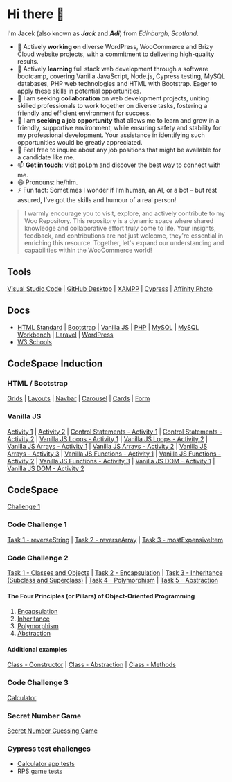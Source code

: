# Hi there 👋

I'm Jacek (also known as ***Jack*** and ***Adi***) from *Edinburgh, Scotland*.

- 🔭 Actively **working on** diverse WordPress, WooCommerce and Brizy Cloud website projects, with a commitment to delivering high-quality results.
- 🌱 Actively **learning** full stack web development through a software bootcamp, covering Vanilla JavaScript, Node.js, Cypress testing, MySQL databases, PHP web technologies and HTML with Bootstrap. Eager to apply these skills in potential opportunities.
- 👯 I am seeking **collaboration** on web development projects, uniting skilled professionals to work together on diverse tasks, fostering a friendly and efficient environment for success.
- 🤔 I am **seeking a job opportunity** that allows me to learn and grow in a friendly, supportive environment, while ensuring safety and stability for my professional development. Your assistance in identifying such opportunities would be greatly appreciated.
- 💬 Feel free to inquire about any job positions that might be available for a candidate like me.
- 📫 **Get in touch**: visit [pol.pm](https://pol.pm) and discover the best way to connect with me.
- 😄 Pronouns: he/him.
- ⚡ Fun fact: Sometimes I wonder if I’m human, an AI, or a bot – but rest assured, I’ve got the skills and humour of a real person!

> I warmly encourage you to visit, explore, and actively contribute to my Woo Repository. This repository is a dynamic space where shared knowledge and collaborative effort truly come to life. Your insights, feedback, and contributions are not just welcome, they're essential in enriching this resource. Together, let's expand our understanding and capabilities within the WooCommerce world!

## Tools
[Visual Studio Code](https://code.visualstudio.com/) | [GitHub Desktop](https://desktop.github.com/) | [XAMPP](https://www.apachefriends.org/index.html) | [Cypress](https://cypress.io/) | [Affinity Photo](https://affinity.serif.com/en-gb/photo/)

## Docs
* [HTML Standard](https://html.spec.whatwg.org/) | [Bootstrap](https://getbootstrap.com/docs/versions/) | [Vanilla JS](https://vanilla.js.org/) | [PHP](https://www.php.net/docs.php) | [MySQL](https://dev.mysql.com/doc/refman/8.0/en/) | [MySQL Workbench](https://dev.mysql.com/doc/workbench/en/) | [Laravel](https://laravel.com/docs/) | [WordPress](https://wordpress.org/documentation/)
* [W3 Schools](https://www.w3schools.com/)

## CodeSpace Induction

### HTML / Bootstrap
[Grids](https://cs.pol.pm/grids.html) | [Layouts](https://cs.pol.pm/layout.html) | [Navbar](https://cs.pol.pm/navbar.html) | [Carousel](https://cs.pol.pm/carousel.html) | [Cards](https://cs.pol.pm/card.html) | [Form](https://cs.pol.pm/form.html)

### Vanilla JS
[Activity 1](https://cs.pol.pm/vanillajs1.html) | [Activity 2](https://cs.pol.pm/vanillajs2.html) | [Control Statements - Activity 1](https://cs.pol.pm/vjscsa1.html) | [Control Statements - Activity 2](https://cs.pol.pm/vjscsa2.html) | [Vanilla JS Loops - Activity 1](https://cs.pol.pm/vjsloopsa1.html) | [Vanilla JS Loops - Activity 2](https://cs.pol.pm/vjsloopsa2.html) | [Vanilla JS Arrays - Activity 1](https://cs.pol.pm/vjsarraysa1.html) | [Vanilla JS Arrays - Activity 2](https://cs.pol.pm/vjsarraysa2.html) | [Vanilla JS Arrays - Activity 3](https://cs.pol.pm/vjsarraysa3.html) | [Vanilla JS Functions - Activity 1](https://cs.pol.pm/vjsfunca1.html) | [Vanilla JS Functions - Activity 2](https://cs.pol.pm/vjsfunca2.html) | [Vanilla JS Functions - Activity 3](https://cs.pol.pm/vjsfunca3.html) | [Vanilla JS DOM - Activity 1](https://cs.pol.pm/vjsdoma1.html) | [Vanilla JS DOM - Activity 2](https://cs.pol.pm/vjsdoma2.html)

## CodeSpace
[Challenge 1](https://cs.pol.pm/codespace.html)

### Code Challenge 1
[Task 1 - reverseString](https://github.com/pol-pm/starter-template/blob/main/CC1/task1.js) | [Task 2 - reverseArray](https://github.com/pol-pm/starter-template/blob/main/CC1/task2.js) | [Task 3 - mostExpensiveItem](https://github.com/pol-pm/starter-template/blob/main/CC1/task3.js)

### Code Challenge 2
[Task 1 - Classes and Objects](https://github.com/pol-pm/starter-template/blob/main/CC2/task1.js) | [Task 2 - Encapsulation](https://github.com/pol-pm/starter-template/blob/main/CC2/task2.js) | [Task 3 - Inheritance (Subclass and Superclass)](https://github.com/pol-pm/starter-template/blob/main/CC2/task3.js) | [Task 4 - Polymorphism](https://github.com/pol-pm/starter-template/blob/main/CC2/task4.js) | [Task 5 - Abstraction](https://github.com/pol-pm/starter-template/blob/main/CC2/task5.js)

#### The Four Principles (or Pillars) of Object-Oriented Programming
1. [Encapsulation](https://github.com/pol-pm/starter-template/blob/main/CC2/class1_enc.js)
2. [Inheritance](https://github.com/pol-pm/starter-template/blob/main/CC2/class2_inh.js)
3. [Polymorphism](https://github.com/pol-pm/starter-template/blob/main/CC2/class3_pol.js)
4. [Abstraction](https://github.com/pol-pm/starter-template/blob/main/CC2/class4_abs.js)

#### Additional examples
[Class - Constructor](https://github.com/pol-pm/starter-template/blob/main/CC2/class_constructor.js) | [Class - Abstraction](https://github.com/pol-pm/starter-template/blob/main/CC2/class_abstract.js) | [Class - Methods](https://github.com/pol-pm/starter-template/blob/main/CC2/class_methods.js)

### Code Challenge 3
[Calculator](https://cs.pol.pm/CC3/)

### Secret Number Game
[Secret Number Guessing Game](https://cs.pol.pm/SecretNumber)

### Cypress test challenges
- [Calculator app tests](https://github.com/pol-pm/cypress-tests/blob/14a83b95ecfce052d3530ce5ea62fa9c7858fbdf/calc.cy.js)
- [RPS game tests](https://github.com/pol-pm/cypress-tests/blob/58338243f3ca311f76766b71d606e3d8eae3b278/rps.cy.js)

<!--
**pol-pm/pol-pm** is a ✨ _special_ ✨ repository because its `README.md` (this file) appears on your GitHub profile.

Here are some ideas to get you started:

- 🔭 I’m currently working on ...
- 🌱 I’m currently learning ...
- 👯 I’m looking to collaborate on ...
- 🤔 I’m looking for help with ...
- 💬 Ask me about ...
- 📫 How to reach me: ...
- 😄 Pronouns: ...
- ⚡ Fun fact: ...
-->
